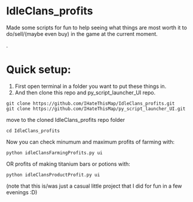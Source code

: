 # IdleClans_profits
Made some scripts for fun to help seeing what things are most worth it to do/sell/(maybe even buy) in the game at the current moment.

.

# Quick setup:
1. First open terminal in a folder you want to put these things in.
2. And then clone this repo and py_script_launcher_UI repo.
```
git clone https://github.com/IHateThisMap/IdleClans_profits.git
git clone https://github.com/IHateThisMap/py_script_launcher_UI.git
```
move to the cloned IdleClans_profits repo folder
```
cd IdleClans_profits
```
Now you can check minumum and maximum profits of farming with:
```
python idleClansFarmingProfits.py ui
```
OR profits of making titanium bars or potions with:
```
python idleClansProductProfit.py ui
```
(note that this is/was just a casual little project that I did for fun in a few evenings :D)
